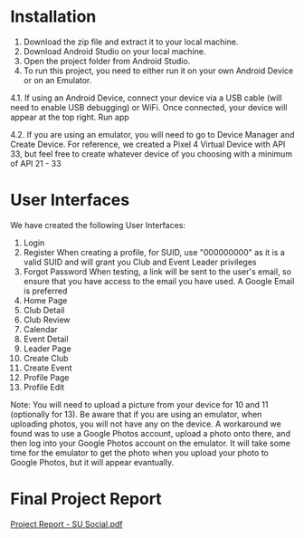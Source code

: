 # Installation
1. Download the zip file and extract it to your local machine.
2. Download Android Studio on your local machine.
3. Open the project folder from Android Studio.
4. To run this project, you need to either run it on your own Android Device or on an Emulator. 

  4.1. If using an Android Device, connect your device via a USB cable (will need to enable USB debugging) or WiFi. Once connected, your device will appear at the top right. Run app

  4.2. If you are using an emulator, you will need to go to Device Manager and Create Device. For reference, we created a Pixel 4 Virtual Device with API 33, but feel free to create whatever device of you choosing with a minimum of API 21 - 33
     
# User Interfaces
We have created the following User Interfaces:
1. Login 
2. Register
   When creating a profile, for SUID, use "000000000" as it is a valid SUID and will grant you Club and Event Leader privileges
3. Forgot Password
   When testing, a link will be sent to the user's email, so ensure that you have access to the email you have used. A Google Email is preferred
4. Home Page
5. Club Detail
6. Club Review 
7. Calendar
8. Event Detail
9. Leader Page
10. Create Club
11. Create Event
12. Profile Page 
13. Profile Edit

Note: You will need to upload a picture from your device for 10 and 11 (optionally for 13). Be aware that if you are using an emulator, when uploading photos, you will not have any on the device. A workaround we found was to use a Google Photos account, upload a photo onto there, and then log into your Google Photos account on the emulator. It will take some time for the emulator to get the photo when you upload your photo to Google Photos, but it will appear evantually.

# Final Project Report
[Project Report - SU Social.pdf](https://github.com/user-attachments/files/15828389/Project.Report.-.SU.Social.pdf)

